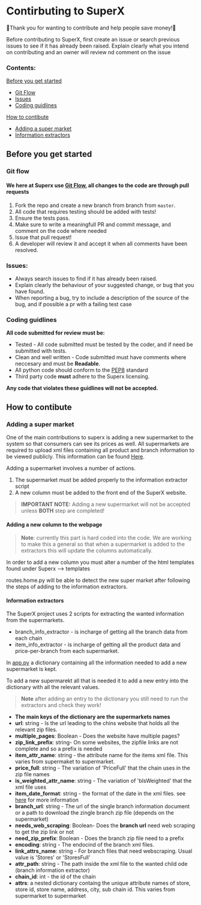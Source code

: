 # Contirbuting to SuperX
:tada:Thank you for wanting to contribute and help people save money!:tada:

Before contributing to SuperX, first create an issue or search previous issues to see if it has already been raised. 
Explain clearly what you intend on contributing and an owner will review nd comment on the issue

### Contents:
[Before you get started](#Before-you-get-started)
  * [Git Flow](#Git-flow)
  * [Issues](#issues)
  * [Coding guidlines](#Coding-guidlines)

[How to contibute](#How-to-contibute)
  * [Adding a super market](#Adding-a-super-market) 
  * [Information extractors](#Information-extractors)

## Before you get started
### Git flow
#### We here at Superx use [Git Flow](https://guides.github.com/introduction/flow/index.html), all changes to the code are through pull requests

1. Fork the repo and create a new branch from branch from `master`.
2. All code that requires testing should be added with tests!
3. Ensure the tests pass.
4. Make sure to write a meaningfull PR and commit message, and comment on the code where needed
5. Issue that pull request!
6. A developer will review it and accept it when all comments have been resolved.

### Issues:
* Always search issues to find if it has already been raised.
* Explain clearly the behaviour of your suggested change, or bug that you have found.
* When reporting a bug, try to include a description of the source of the bug, and if possible a pr with a failing test case

### Coding guidlines
**All code submitted for review must be:**
* Tested - All code submitted must be tested by the coder, and if need be submitted with tests.
* Clean and well written - Code submitted must have comments where neccesary and must be **Readable**.
* All python code should conform to the [PEP8](https://www.python.org/dev/peps/pep-0008/) standard
* Third party code **must** adhere to the Superx licensing.

**Any code that violates these guidlines will not be accepted.**

## How to contibute
### Adding a super market

One of the main contributions to superx is adding a new supermarket to the system so that consumers can see its prices as well.
All supermarkets are required to upload xml files containing all product and branch information to be viewed publicly.
This information can be found [Here](https://www.consumers.org.il/item/transparency_price).

Adding a supermarket involves a number of actions.
1. The supermarket must be added properly to the information extractor script
2. A new column must be added to the front end of the SuperX website.

>**IMPORTANT NOTE:** Adding a new supermarket will not be accepted unless **BOTH** step are completed! 

#### Adding a new column to the webpage

> **Note**: currently this part is hard coded into the code. 
We are working to make this a general so that when a supermarket is added to the extractors this will update the columns automatically. 

In order to add a new column you must alter a number of the html templates found under Superx --> templates

routes.home.py will be able to detect the new super market after following the steps of adding to the information extractors.

#### Information extractors
The SuperX project uses 2 scripts for extracting the wanted information from the supermarkets.
* branch_info_extractor - is incharge of getting all the branch data from each chain
* item_info_extractor - is incharge of getting all the product data and price-per-branch from each supermarket.

In [app.py](https://github.com/beyond-io/superx/blob/master/superx/app.py) a dictionary containing all the information needed to add a new supermarket is kept.

To add a new supermarekt all that is needed it to add a new entry into the dictionary with all the relevant values.

> **Note** after adding an entry to the dictionary you still need to run the extractors and check they work!

* **The main keys of the dictionary are the supermarkets names**
* **url**: string - Is the url leading to the chins website that holds all the relevant zip files.
* **multiple_pages**: Boolean - Does the website have multiple pages?  
* **zip_link_prefix**: string- On some websites, the zipfile links are not complete and so a prefix is needed
* **item_attr_name**: string - the attribute name for the items xml file. This varies from supermaket to supermarket.
* **price_full**: string - The variation of 'PriceFull' that the chain uses in the zip file names
* **is_weighted_attr_name**: string - The variation of 'bIsWeighted' that the xml file uses
* **item_date_format**: string - the format of the date in the xml files. see [here](https://docs.python.org/3/library/datetime.html) for more information
* **branch_url**: string - The url of the single branch information document or a path to download the zingle branch zip file (depends on the supermarket)
* **needs_web_scraping**: Boolean- Does the **branch url** need web scraping to get the zip link or not
* **need_zip_prefix**: Boolean - Does the branch zip file need to a prefix
* **encoding**: string - The endocind of the branch xml files.
* **link_attrs_name**: string - For branch files that need webscraping. Usual value is 'Stores' or 'StoresFull' 
* **attr_path**: string - The path inside the xml file to the wanted child ode (branch information extractor)
* **chain_id**: int - the id of the chain
* **attrs**: a nested dictionary containg the unique attribute names of store, store id, store name, address, city, sub chain id. This varies from supermarket to supermarket

